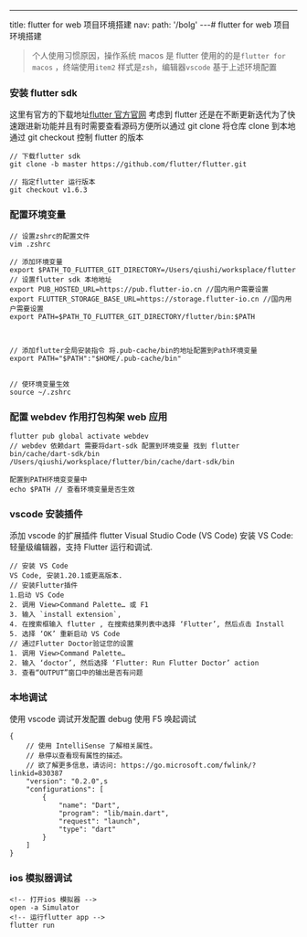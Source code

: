---
title: flutter for web 项目环境搭建
nav:
  path: '/bolg'
---# flutter for web 项目环境搭建

> 个人使用习惯原因，操作系统 macos 是 flutter 使用的的是`flutter for macos` ，终端使用`item2` 样式是`zsh`，编辑器`vscode` 基于上述环境配置

### 安装 flutter sdk

这里有官方的下载地址[flutter 官方官网](https://flutterchina.club/setup-macos/) 考虑到 flutter 还是在不断更新迭代为了快速跟进新功能并且有时需要查看源码方便所以通过 git clone 将仓库 clone 到本地通过 git checkout 控制 flutter 的版本

```shell
// 下载flutter sdk
git clone -b master https://github.com/flutter/flutter.git

// 指定flutter 运行版本
git checkout v1.6.3
```

### 配置环境变量

```
// 设置zshrc的配置文件
vim .zshrc

// 添加环境变量
export $PATH_TO_FLUTTER_GIT_DIRECTORY=/Users/qiushi/worksplace/flutter // 设置flutter sdk 本地地址
export PUB_HOSTED_URL=https://pub.flutter-io.cn //国内用户需要设置
export FLUTTER_STORAGE_BASE_URL=https://storage.flutter-io.cn //国内用户需要设置
export PATH=$PATH_TO_FLUTTER_GIT_DIRECTORY/flutter/bin:$PATH



// 添加flutter全局安装指令 将.pub-cache/bin的地址配置到Path环境变量
export PATH="$PATH":"$HOME/.pub-cache/bin"


// 使环境变量生效
source ~/.zshrc
```

### 配置 webdev 作用打包构架 web 应用

```
flutter pub global activate webdev
// webdev 依赖dart 需要将dart-sdk 配置到环境变量 找到 flutter bin/cache/dart-sdk/bin
/Users/qiushi/worksplace/flutter/bin/cache/dart-sdk/bin

配置到PATH环境变变量中
echo $PATH // 查看环境变量是否生效

```

### vscode 安装插件

添加 vscode 的扩展插件 flutter
Visual Studio Code (VS Code) 安装
VS Code: 轻量级编辑器，支持 Flutter 运行和调试.

```
// 安装 VS Code
VS Code, 安装1.20.1或更高版本.
// 安装Flutter插件
1.启动 VS Code
2. 调用 View>Command Palette… 或 F1
3. 输入 `install extension`,
4. 在搜索框输入 flutter , 在搜索结果列表中选择 ‘Flutter’, 然后点击 Install
5. 选择 ‘OK’ 重新启动 VS Code
// 通过Flutter Doctor验证您的设置
1. 调用 View>Command Palette…
2. 输入 ‘doctor’, 然后选择 ‘Flutter: Run Flutter Doctor’ action
3. 查看“OUTPUT”窗口中的输出是否有问题

```

### 本地调试

使用 vscode 调试开发配置 debug 使用 F5 唤起调试

```
{
    // 使用 IntelliSense 了解相关属性。
    // 悬停以查看现有属性的描述。
    // 欲了解更多信息，请访问: https://go.microsoft.com/fwlink/?linkid=830387
    "version": "0.2.0",s
    "configurations": [
        {
            "name": "Dart",
            "program": "lib/main.dart",
            "request": "launch",
            "type": "dart"
        }
    ]
}
```

### ios 模拟器调试

```
<!-- 打开ios 模拟器 -->
open -a Simulator
<!-- 运行flutter app -->
flutter run

```
